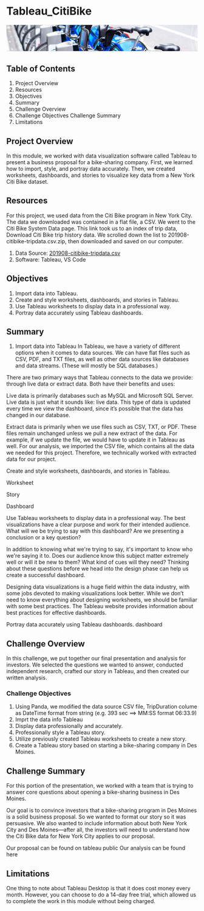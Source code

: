 # Tableau_CitiBike
![NYC Citibike](https://github.com/SoonaBritney/Tableau_CitiBike/blob/main/img_citibike.JPG "NYC CitiBike")

## Table of Contents
1. Project Overview
2. Resources
3. Objectives
4. Summary
5. Challenge Overview
6. Challenge Objectives Challenge Summary
7. Limitations

## Project Overview
In this module, we worked with data visualization software called Tableau to present a business proposal for a bike-sharing company. First, we learned how to import, style, and portray data accurately. Then, we created worksheets, dashboards, and stories to visualize key data from a New York Citi Bike dataset.

## Resources
For this project, we used data from the Citi Bike program in New York City. The data we downloaded was contained in a flat file, a CSV. We went to the Citi Bike System Data page. This link took us to an index of trip data, Download Citi Bike trip history data. We scrolled down the list to 201908-citibike-tripdata.csv.zip, then downloaded and saved on our computer.

1. Data Source: [201908-citibike-tripdata.csv](https://www.citibikenyc.com/system-data)
2. Software: Tableau, VS Code

## Objectives
1. Import data into Tableau.
2. Create and style worksheets, dashboards, and stories in Tableau.
3. Use Tableau worksheets to display data in a professional way.
4. Portray data accurately using Tableau dashboards.

## Summary
1. Import data into Tableau
In Tableau, we have a variety of different options when it comes to data sources. We can have flat files such as CSV, PDF, and TXT files, as well as other data sources like databases and data streams. (These will mostly be SQL databases.)

There are two primary ways that Tableau connects to the data we provide: through live data or extract data. Both have their benefits and uses:

Live data is primarily databases such as MySQL and Microsoft SQL Server. Live data is just what it sounds like: live data. This type of data is updated every time we view the dashboard, since it’s possible that the data has changed in our database.

Extract data is primarily when we use files such as CSV, TXT, or PDF. These files remain unchanged unless we pull a new extract of the data. For example, if we update the file, we would have to update it in Tableau as well. For our analysis, we imported the CSV file, which contains all the data we needed for this project. Therefore, we technically worked with extracted data for our project.

Create and style worksheets, dashboards, and stories in Tableau.

Worksheet



Story



Dashboard







Use Tableau worksheets to display data in a professional way.
The best visualizations have a clear purpose and work for their intended audience. What will we be trying to say with this dashboard? Are we presenting a conclusion or a key question?

In addition to knowing what we're trying to say, it's important to know who we're saying it to. Does our audience know this subject matter extremely well or will it be new to them? What kind of cues will they need? Thinking about these questions before we head into the design phase can help us create a successful dashboard.

Designing data visualizations is a huge field within the data industry, with some jobs devoted to making visualizations look better. While we don’t need to know everything about designing worksheets, we should be familiar with some best practices. The Tableau website provides information about best practices for effective dashboards.

Portray data accurately using Tableau dashboards.
dashboard

## Challenge Overview
In this challenge, we put together our final presentation and analysis for investors. We selected the questions we wanted to answer, conducted independent research, crafted our story in Tableau, and then created our written analysis.

### Challenge Objectives
1. Using Panda, we modified the data source CSV file, TripDuration colume as DateTime format from string (e.g. 393 sec  ==> MM:SS format 06:33.9) 
2. Imprt the data info Tableau 
3. Display data professionally and accurately.
4. Professionally style a Tableau story.
5. Utilize previously created Tableau worksheets to create a new story.
6. Create a Tableau story based on starting a bike-sharing company in Des Moines.

## Challenge Summary
For this portion of the presentation, we worked with a team that is trying to answer core questions about opening a bike-sharing business in Des Moines.

Our goal is to convince investors that a bike-sharing program in Des Moines is a solid business proposal. So we wanted to format our story so it was persuasive. We also wanted to include information about both New York City and Des Moines—after all, the investors will need to understand how the Citi Bike data for New York City applies to our proposal.

Our proposal can be found on tableau public
Our analysis can be found here

## Limitations
One thing to note about Tableau Desktop is that it does cost money every month. However, you can choose to do a 14-day free trial, which allowed us to complete the work in this module without being charged.
